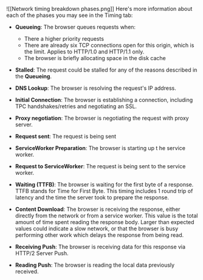 ![[Network timing breakdown phases.png]]
Here's more information about each of the phases you may see in the Timing tab:
- **Queueing**: The browser queues requests when:
	- There a higher priority requests
	- There are already six TCP connections open for this origin, which is the limit. Applies to HTTP/1.0 and HTTP/1.1 only.
	- The browser is briefly allocating space in the disk cache

- **Stalled**: The request could be stalled for any of the reasons described in the **Queueing**.

- **DNS Lookup**: The browser is resolving the request's IP address.

- **Initial Connection**: The browser is establishing a connection, including TPC handshakes/retries and negotiating an SSL.

- **Proxy negotiation**: The browser is negotiating the request with proxy server.

- **Request sent**:  The request is being sent

- **ServiceWorker Preparation**: The browser is starting up t he service worker.

- **Request to ServiceWorker**: The request is being sent to the service worker.

- **Waiting (TTFB)**: The browser is waiting for the first byte of a response. TTFB stands for Time for First Byte. This timing includes 1 round trip of latency and the time the server took to prepare the response.

- **Content Download**: The browser is receiving the response, either directly from the network or from a service worker. This value is the total amount of time spent reading the response body. Larger than expected values could indicate a slow network, or that the browser is busy performing other work which delays the response from being read.

- **Receiving Push**: The browser is receiving data for this response via HTTP/2 Server Push.

- **Reading Push**: The browser is reading the local data previously received.